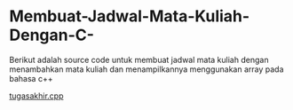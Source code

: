# Membuat-Jadwal-Mata-Kuliah-Dengan-C-
Berikut adalah source code untuk membuat jadwal mata kuliah dengan menambahkan mata kuliah dan menampilkannya menggunakan array pada bahasa c++

[tugasakhir.cpp](https://github.com/user-attachments/files/22528001/tugasakhir.cpp)
